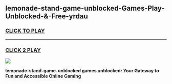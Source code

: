 
## lemonade-stand-game-unblocked-Games-Play-Unblocked-&-Free-yrdau
<h3>
<a href="https://premium76.site?title=lemonade-stand-game-unblocked&ref=24A">CLICK TO PLAY</a></h3>
<hr>

<h3>
<a href="https://premium76.site?title=lemonade-stand-game-unblocked&ref=24A">CLICK 2 PLAY</a>
  
</h3>

<a href="https://premium76.site?title=lemonade-stand-game-unblocked&ref=24A"><img src="https://clearcache.store/games.png"></a>


**lemonade-stand-game-unblocked games unblocked: Your Gateway to Fun and Accessible Online Gaming**
